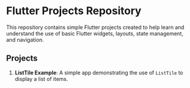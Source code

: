 # Flutter Projects Repository

This repository contains simple Flutter projects created to help learn and understand the use of basic Flutter widgets, layouts, state management, and navigation.

## Projects

1. **ListTile Example**: A simple app demonstrating the use of `ListTile` to display a list of items.

